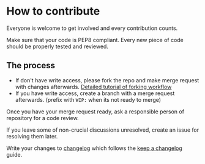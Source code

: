 # How to contribute

Everyone is welcome to get involved and every contribution counts.

Make sure that your code is PEP8 compliant. Every new piece of code should be properly tested and reviewed.

## The process

- If don't have write access, please fork the repo and make merge request with changes afterwards.
  [Detailed tutorial of forking workflow](https://docs.gitlab.com/ee/workflow/forking_workflow.html)
- If you have write access, create a branch with a merge request afterwards.
  (prefix with `WIP:` when its not ready to merge)

Once you have your merge request ready, ask a responsible person of repository for a code review.

If you leave some of non-crucial discussions unresolved, create an issue for resolving them later.

Write your changes to [changelog](CHANGELOG.md) which follows
the [keep a changelog](https://keepachangelog.com/en/1.0.0/) guide.
